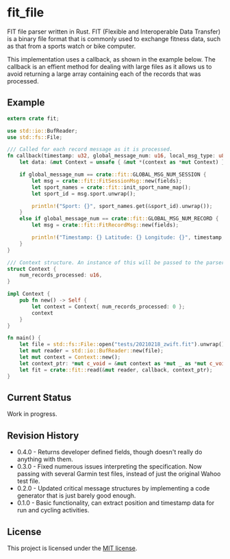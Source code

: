 # fit_file
FIT file parser written in Rust. FIT (Flexible and Interoperable Data Transfer) is a binary file format that is commonly used to exchange fitness data, such as that from a sports watch or bike computer.

This implementation uses a callback, as shown in the example below. The callback is an effient method for dealing with large files as it allows us to avoid returning a large array containing each of the records that was processed.

## Example
```rust
extern crate fit;

use std::io::BufReader;
use std::fs::File;

/// Called for each record message as it is processed.
fn callback(timestamp: u32, global_message_num: u16, local_msg_type: u8, _message_index: u16, fields: Vec<crate::fit_file::FitFieldValue>, context: *mut c_void) {
    let data: &mut Context = unsafe { &mut *(context as *mut Context) };

    if global_message_num == crate::fit::GLOBAL_MSG_NUM_SESSION {
        let msg = crate::fit::FitSessionMsg::new(fields);
        let sport_names = crate::fit::init_sport_name_map();
        let sport_id = msg.sport.unwrap();

        println!("Sport: {}", sport_names.get(&sport_id).unwrap());
    }
    else if global_message_num == crate::fit::GLOBAL_MSG_NUM_RECORD {
        let msg = crate::fit::FitRecordMsg::new(fields);

        println!("Timestamp: {} Latitude: {} Longitude: {}", timestamp, crate::fit::semicircles_to_degrees(msg.position_lat.unwrap()), crate::fit::semicircles_to_degrees(msg.position_long.unwrap()));
    }
}

/// Context structure. An instance of this will be passed to the parser and ultimately to the callback function so we can use it for whatever.
struct Context {
    num_records_processed: u16,
}

impl Context {
    pub fn new() -> Self {
        let context = Context{ num_records_processed: 0 };
        context
    }
}

fn main() {
    let file = std::fs::File::open("tests/20210218_zwift.fit").unwrap();
    let mut reader = std::io::BufReader::new(file);
    let mut context = Context::new();
    let context_ptr: *mut c_void = &mut context as *mut _ as *mut c_void;
    let fit = crate::fit::read(&mut reader, callback, context_ptr);
}
```
## Current Status
Work in progress.

## Revision History
* 0.4.0 - Returns developer defined fields, though doesn't really do anything with them.
* 0.3.0 - Fixed numerous issues interpreting the specification. Now passing with several Garmin test files, instead of just the original Wahoo test file.
* 0.2.0 - Updated critical message structures by implementing a code generator that is just barely good enough.
* 0.1.0 - Basic functionality, can extract position and timestamp data for run and cycling activities.

## License
This project is licensed under the [MIT license](./LICENSE).
